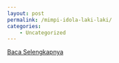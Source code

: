```yaml
---
layout: post
permalink: /mimpi-idola-laki-laki/
categories:
    - Uncategorized
---
```


[Baca Selengkapnya](/08)